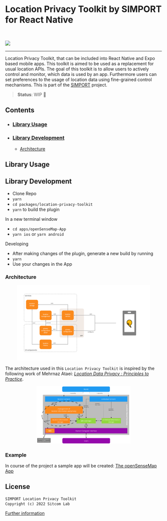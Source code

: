 # Location Privacy Toolkit by SIMPORT for React Native

</br>

[![](https://github.com/schrooom/location-privacy-toolkit/blob/main/resources/simport_bmbf_logo.png)](https://simport.net/)

---

Location Privacy Toolkit, that can be included into React Native and Expo based mobile apps. This toolkit is aimed to be used as a replacement for usual location APIs. The goal of this toolkit is to allow users to actively control and monitor, which data is used by an app. Furthermore users can set preferences to the usage of location data using fine-grained control mechanisms. This is part of the [SIMPORT][simport] project.

> **Status**: WIP 🚧

## Contents

- ### [Library Usage](#library-usage)
- ### [Library Development](#library-development)

  - [Architecture](#architecture)

## Library Usage

## Library Development

- Clone Repo
- `yarn`
- `cd packages/location-privacy-toolkit`
- `yarn` to build the plugin

In a new terminal window

- `cd apps/openSenseMap-App`
- `yarn ios` or `yarn android`

Developing

- After making changes of the plugin, generate a new build by running
- `yarn`
- Use your changes in the App

### Architecture

<p align="center">
  <img src="https://github.com/reedu-reengineering-education/react-native-location-privacy-toolkit/blob/main/resources/architecture.png" width="85%">
</p>

The architecture used in this `Location Privacy Toolkit` is inspired by the following work of Mehrnaz Ataei: [_Location Data Privacy : Principles to Practice_](https://doi.org/10.6035/14123.2018.783210).

<p align="center">
  <img src="https://github.com/reedu-reengineering-education/react-native-location-privacy-toolkit/blob/main/resources/architecture-draft.png" width="60%">
</p>

### Example

In course of the project a sample app will be created: [The openSenseMap App][opensensemap-app]

## License

```
SIMPORT Location Privacy Toolkit
Copyright (c) 2022 Sitcom Lab
```

[Further information](LICENSE)

[simport]: https://simport.net/
[opensensemap-app]: https://github.com/sensebox/openSenseMap-App
